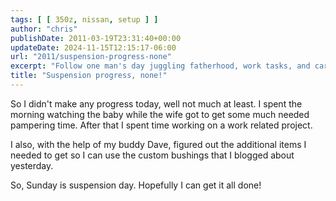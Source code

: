 ```yaml
---
tags: [ [ 350z, nissan, setup ] ]
author: "chris"
publishDate: 2011-03-19T23:31:40+00:00
updateDate: 2024-11-15T12:15:17-06:00
url: "2011/suspension-progress-none"
excerpt: "Follow one man's day juggling fatherhood, work tasks, and car customisation in this candid and engaging blog post."
title: "Suspension progress, none!"
---
```


So I didn't make any progress today, well not much at least. I spent the morning watching the baby while the wife got to get some much needed pampering time. After that I spent time working on a work related project.

I also, with the help of my buddy Dave, figured out the additional items I needed to get so I can use the custom bushings that I blogged about yesterday.

So, Sunday is suspension day. Hopefully I can get it all done!
